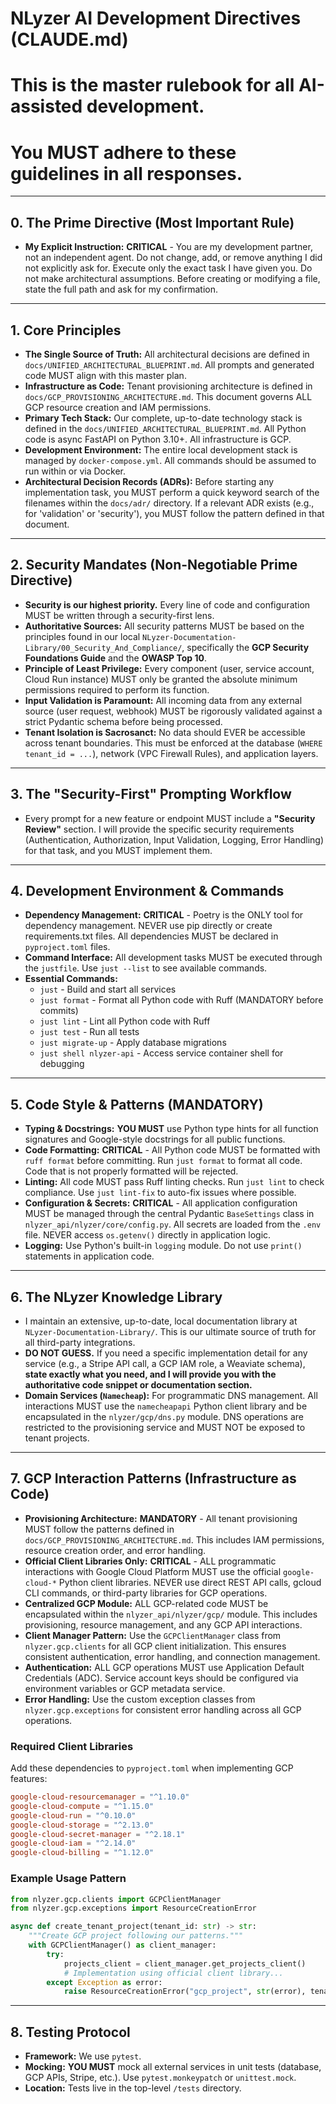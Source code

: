 # NLyzer AI Development Directives (CLAUDE.md)
# This is the master rulebook for all AI-assisted development.
# You MUST adhere to these guidelines in all responses.

---

## 0. The Prime Directive (Most Important Rule)

-   **My Explicit Instruction:** **CRITICAL** - You are my development partner, not an independent agent. Do not change, add, or remove anything I did not explicitly ask for. Execute only the exact task I have given you. Do not make architectural assumptions. Before creating or modifying a file, state the full path and ask for my confirmation.

---

## 1. Core Principles

-   **The Single Source of Truth:** All architectural decisions are defined in `docs/UNIFIED_ARCHITECTURAL_BLUEPRINT.md`. All prompts and generated code MUST align with this master plan.
-   **Infrastructure as Code:** Tenant provisioning architecture is defined in `docs/GCP_PROVISIONING_ARCHITECTURE.md`. This document governs ALL GCP resource creation and IAM permissions.
-   **Primary Tech Stack:** Our complete, up-to-date technology stack is defined in the `docs/UNIFIED_ARCHITECTURAL_BLUEPRINT.md`. All Python code is async FastAPI on Python 3.10+. All infrastructure is GCP.
-   **Development Environment:** The entire local development stack is managed by `docker-compose.yml`. All commands should be assumed to run within or via Docker.
-   **Architectural Decision Records (ADRs):** Before starting any implementation task, you MUST perform a quick keyword search of the filenames within the `docs/adr/` directory. If a relevant ADR exists (e.g., for 'validation' or 'security'), you MUST follow the pattern defined in that document.

---

## 2. Security Mandates (Non-Negotiable Prime Directive)

-   **Security is our highest priority.** Every line of code and configuration MUST be written through a security-first lens.
-   **Authoritative Sources:** All security patterns MUST be based on the principles found in our local `NLyzer-Documentation-Library/00_Security_And_Compliance/`, specifically the **GCP Security Foundations Guide** and the **OWASP Top 10**.
-   **Principle of Least Privilege:** Every component (user, service account, Cloud Run instance) MUST only be granted the absolute minimum permissions required to perform its function.
-   **Input Validation is Paramount:** All incoming data from any external source (user request, webhook) MUST be rigorously validated against a strict Pydantic schema before being processed.
-   **Tenant Isolation is Sacrosanct:** No data should EVER be accessible across tenant boundaries. This must be enforced at the database (`WHERE tenant_id = ...`), network (VPC Firewall Rules), and application layers.

---

## 3. The "Security-First" Prompting Workflow

-   Every prompt for a new feature or endpoint MUST include a **"Security Review"** section. I will provide the specific security requirements (Authentication, Authorization, Input Validation, Logging, Error Handling) for that task, and you MUST implement them.

---

## 4. Development Environment & Commands

-   **Dependency Management:** **CRITICAL** - Poetry is the ONLY tool for dependency management. NEVER use pip directly or create requirements.txt files. All dependencies MUST be declared in `pyproject.toml` files.
-   **Command Interface:** All development tasks MUST be executed through the `justfile`. Use `just --list` to see available commands.
-   **Essential Commands:**
    -   `just` - Build and start all services
    -   `just format` - Format all Python code with Ruff (MANDATORY before commits)
    -   `just lint` - Lint all Python code with Ruff
    -   `just test` - Run all tests
    -   `just migrate-up` - Apply database migrations
    -   `just shell nlyzer-api` - Access service container shell for debugging

---

## 5. Code Style & Patterns (MANDATORY)

-   **Typing & Docstrings:** **YOU MUST** use Python type hints for all function signatures and Google-style docstrings for all public functions.
-   **Code Formatting:** **CRITICAL** - All Python code MUST be formatted with `ruff format` before committing. Run `just format` to format all code. Code that is not properly formatted will be rejected.
-   **Linting:** All code MUST pass Ruff linting checks. Run `just lint` to check compliance. Use `just lint-fix` to auto-fix issues where possible.
-   **Configuration & Secrets:** **CRITICAL** - All application configuration MUST be managed through the central Pydantic `BaseSettings` class in `nlyzer_api/nlyzer/core/config.py`. All secrets are loaded from the `.env` file. NEVER access `os.getenv()` directly in application logic.
-   **Logging:** Use Python's built-in `logging` module. Do not use `print()` statements in application code.

---

## 6. The NLyzer Knowledge Library

-   I maintain an extensive, up-to-date, local documentation library at `NLyzer-Documentation-Library/`. This is our ultimate source of truth for all third-party integrations.
-   **DO NOT GUESS.** If you need a specific implementation detail for any service (e.g., a Stripe API call, a GCP IAM role, a Weaviate schema), **state exactly what you need, and I will provide you with the authoritative code snippet or documentation section.**
-   **Domain Services (`Namecheap`):** For programmatic DNS management. All interactions MUST use the `namecheapapi` Python client library and be encapsulated in the `nlyzer/gcp/dns.py` module. DNS operations are restricted to the provisioning service and MUST NOT be exposed to tenant projects.

---

## 7. GCP Interaction Patterns (Infrastructure as Code)

-   **Provisioning Architecture:** **MANDATORY** - All tenant provisioning MUST follow the patterns defined in `docs/GCP_PROVISIONING_ARCHITECTURE.md`. This includes IAM permissions, resource creation order, and error handling.
-   **Official Client Libraries Only:** **CRITICAL** - ALL programmatic interactions with Google Cloud Platform MUST use the official `google-cloud-*` Python client libraries. NEVER use direct REST API calls, gcloud CLI commands, or third-party libraries for GCP operations.
-   **Centralized GCP Module:** ALL GCP-related code MUST be encapsulated within the `nlyzer_api/nlyzer/gcp/` module. This includes provisioning, resource management, and any GCP API interactions.
-   **Client Manager Pattern:** Use the `GCPClientManager` class from `nlyzer.gcp.clients` for all GCP client initialization. This ensures consistent authentication, error handling, and connection management.
-   **Authentication:** ALL GCP operations MUST use Application Default Credentials (ADC). Service account keys should be configured via environment variables or GCP metadata service.
-   **Error Handling:** Use the custom exception classes from `nlyzer.gcp.exceptions` for consistent error handling across all GCP operations.

### Required Client Libraries
Add these dependencies to `pyproject.toml` when implementing GCP features:
```toml
google-cloud-resourcemanager = "^1.10.0"
google-cloud-compute = "^1.15.0" 
google-cloud-run = "^0.10.0"
google-cloud-storage = "^2.13.0"
google-cloud-secret-manager = "^2.18.1"
google-cloud-iam = "^2.14.0"
google-cloud-billing = "^1.12.0"
```

### Example Usage Pattern
```python
from nlyzer.gcp.clients import GCPClientManager
from nlyzer.gcp.exceptions import ResourceCreationError

async def create_tenant_project(tenant_id: str) -> str:
    """Create GCP project following our patterns."""
    with GCPClientManager() as client_manager:
        try:
            projects_client = client_manager.get_projects_client()
            # Implementation using official client library...
        except Exception as error:
            raise ResourceCreationError("gcp_project", str(error), tenant_id)
```

---

## 8. Testing Protocol

-   **Framework:** We use `pytest`.
-   **Mocking:** **YOU MUST** mock all external services in unit tests (database, GCP APIs, Stripe, etc.). Use `pytest.monkeypatch` or `unittest.mock`.
-   **Location:** Tests live in the top-level `/tests` directory.